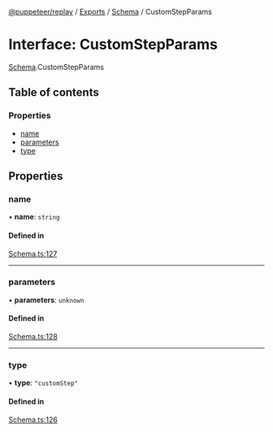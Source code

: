 [@puppeteer/replay](../README.md) / [Exports](../modules.md) / [Schema](../modules/Schema.md) / CustomStepParams

# Interface: CustomStepParams

[Schema](../modules/Schema.md).CustomStepParams

## Table of contents

### Properties

- [name](Schema.CustomStepParams.md#name)
- [parameters](Schema.CustomStepParams.md#parameters)
- [type](Schema.CustomStepParams.md#type)

## Properties

### name

• **name**: `string`

#### Defined in

[Schema.ts:127](https://github.com/puppeteer/replay/blob/main/src/Schema.ts#L127)

___

### parameters

• **parameters**: `unknown`

#### Defined in

[Schema.ts:128](https://github.com/puppeteer/replay/blob/main/src/Schema.ts#L128)

___

### type

• **type**: ``"customStep"``

#### Defined in

[Schema.ts:126](https://github.com/puppeteer/replay/blob/main/src/Schema.ts#L126)
